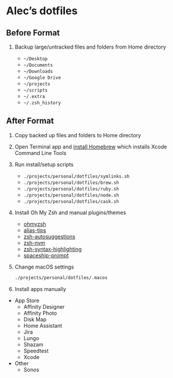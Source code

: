 # Alec’s dotfiles

## Before Format

1. Backup large/untracked files and folders from Home directory

    - `~/Desktop`
    - `~/Documents`
    - `~/Downloads`
    - `~/Google Drive`
    - `~/projects`
    - `~/scripts`
    - `~/.extra`
    - `~/.zsh_history`

## After Format

1. Copy backed up files and folders to Home directory

2. Open Terminal app and [install Homebrew](https://brew.sh/) which installs Xcode Command Line Tools

3. Run install/setup scripts

    - `./projects/personal/dotfiles/symlinks.sh`
    - `./projects/personal/dotfiles/brew.sh`
    - `./projects/personal/dotfiles/ruby.sh`
    - `./projects/personal/dotfiles/node.sh`
    - `./projects/personal/dotfiles/cask.sh`

5. Install Oh My Zsh and manual plugins/themes

    - [ohmyzsh](https://github.com/ohmyzsh/ohmyzsh)
    - [alias-tips](https://github.com/djui/alias-tips)
    - [zsh-autosuggestions](https://github.com/zsh-users/zsh-autosuggestions)
    - [zsh-nvm](https://github.com/lukechilds/zsh-nvm)
    - [zsh-syntax-highlighting](https://github.com/zsh-users/zsh-syntax-highlighting)
    - [spaceship-prompt](https://github.com/denysdovhan/spaceship-prompt)

4. Change macOS settings
    ```sh
    ./projects/personal/dotfiles/.macos
    ```

3. Install apps manually

  - App Store
    - Affinity Designer
    - Affinity Photo
    - Disk Map
    - Home Assistant
    - Jira
    - Lungo
    - Shazam
    - Speedtest
    - Xcode
  - Other
    - Sonos
